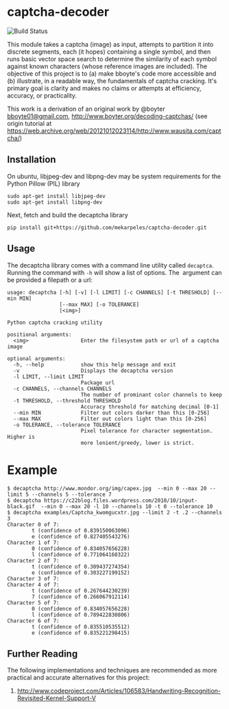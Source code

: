captcha-decoder
===============

![Build Status](https://travis-ci.org/mekarpeles/captcha-decoder.png)

This module takes a captcha (image) as input, attempts to partition it into discrete segments, each (it hopes) containing a single symbol, and then runs basic vector space search to determine the similarity of each symbol against known characters (whose reference images are included). The objective of this project is to (a) make bboyte's code more accessible and (b) illustrate, in a readable way, the fundamentals of captcha cracking. It's primary goal is clarity and makes no claims or attempts at efficiency, accuracy, or practicality.

This work is a derivation of an original work by @boyter
<bboyte01@gmail.com>, http://www.boyter.org/decoding-captchas/ (see
origin tutorial at
https://web.archive.org/web/20121012023114/http://www.wausita.com/captcha/)

## Installation

On ubuntu, libjpeg-dev and libpng-dev may be system requirements for the Python Pillow (PIL) library 

    sudo apt-get install libjpeg-dev
    sudo apt-get install libpng-dev
    
Next, fetch and build the decaptcha library

    pip install git+https://github.com/mekarpeles/captcha-decoder.git

## Usage

The decaptcha library comes with a command line utility called `decaptca`. Running the command with `-h` will show a list of options. The <img> argument can be provided a filepath or a url:

    usage: decaptcha [-h] [-v] [-l LIMIT] [-c CHANNELS] [-t THRESHOLD] [--min MIN]
                     [--max MAX] [-o TOLERANCE]
                     [<img>]
    
    Python captcha cracking utility
    
    positional arguments:
      <img>                 Enter the filesystem path or url of a captcha image
    
    optional arguments:
      -h, --help            show this help message and exit
      -v                    Displays the decaptcha version
      -l LIMIT, --limit LIMIT
                            Package url
      -c CHANNELS, --channels CHANNELS
                            The number of prominant color channels to keep
      -t THRESHOLD, --threshold THRESHOLD
                            Accuracy threshold for matching decimal [0-1]
      --min MIN             Filter out colors darker than this [0-256]
      --max MAX             Filter out colors light than this [0-256]
      -o TOLERANCE, --tolerance TOLERANCE
                            Pixel tolerance for character segmentation. Higher is
                            more lenient/greedy, lower is strict.

# Example

    $ decaptcha http://www.mondor.org/img/capex.jpg  --min 0 --max 20 --limit 5 --channels 5 --tolerance 7
    $ decaptcha https://c22blog.files.wordpress.com/2010/10/input-black.gif  --min 0 --max 20 -l 10 --channels 10 -t 0 --tolerance 10
    $ decaptcha examples/Captcha_kwomgucxtr.jpg --limit 2 -t .2 --channels 3
    Character 0 of 7:
            t (confidence of 0.839150063096)
            e (confidence of 0.827405543276)
    Character 1 of 7:
            0 (confidence of 0.834057656228)
            l (confidence of 0.771064160322)
    Character 2 of 7:
            t (confidence of 0.309437274354)
            e (confidence of 0.303227199152)
    Character 3 of 7:
    Character 4 of 7:
            t (confidence of 0.267644230239)
            7 (confidence of 0.266067912114)
    Character 5 of 7:
            0 (confidence of 0.834057656228)
            l (confidence of 0.789422830806)
    Character 6 of 7:
            t (confidence of 0.835510535512)
            e (confidence of 0.835221298415)


## Further Reading

The following implementations and techniques are recommended as more practical and accurate alternatives for this project:

1. http://www.codeproject.com/Articles/106583/Handwriting-Recognition-Revisited-Kernel-Support-V
